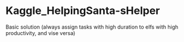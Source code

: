 Kaggle_HelpingSanta-sHelper
===========================

Basic solution (always assign tasks with high duration to elfs with high productivity, and vise versa)
